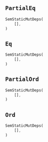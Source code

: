 ## `PartialEq`

```rust
SemStaticMutDeps(
    [],
)
```

## `Eq`

```rust
SemStaticMutDeps(
    [],
)
```

## `PartialOrd`

```rust
SemStaticMutDeps(
    [],
)
```

## `Ord`

```rust
SemStaticMutDeps(
    [],
)
```
